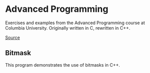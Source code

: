 # Advanced Programming

Exercises and examples from the Advanced Programming course at Columbia
University. Originally written in C, rewritten in C++.

[Source](https://www.cs.columbia.edu/~jae/3157/)

## Bitmask

This program demonstrates the use of bitmasks in C++.
